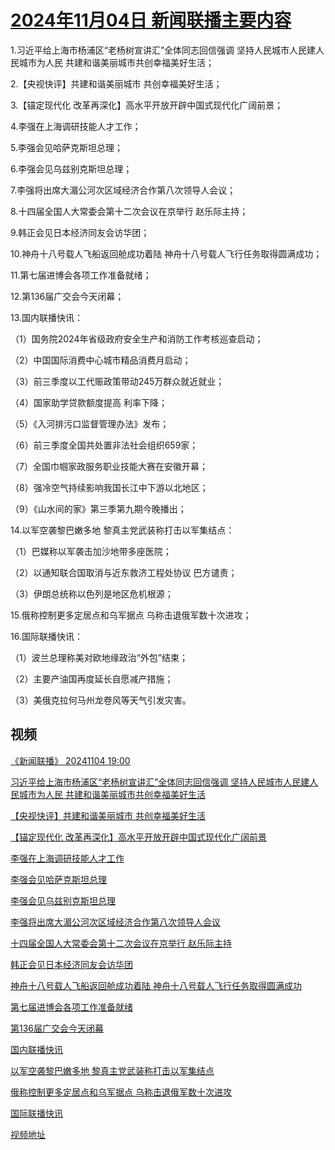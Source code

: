 # [2024年11月04日 新闻联播主要内容](https://tv.cctv.com/lm/xwlb/day/20241104.shtml)

1.习近平给上海市杨浦区“老杨树宣讲汇”全体同志回信强调 坚持人民城市人民建人民城市为人民 共建和谐美丽城市共创幸福美好生活；

2.【央视快评】共建和谐美丽城市 共创幸福美好生活；

3.【锚定现代化 改革再深化】高水平开放开辟中国式现代化广阔前景；

4.李强在上海调研技能人才工作；

5.李强会见哈萨克斯坦总理；

6.李强会见乌兹别克斯坦总理；

7.李强将出席大湄公河次区域经济合作第八次领导人会议；

8.十四届全国人大常委会第十二次会议在京举行 赵乐际主持；

9.韩正会见日本经济同友会访华团；

10.神舟十八号载人飞船返回舱成功着陆 神舟十八号载人飞行任务取得圆满成功；

11.第七届进博会各项工作准备就绪；

12.第136届广交会今天闭幕；

13.国内联播快讯：

（1）国务院2024年省级政府安全生产和消防工作考核巡查启动；

（2）中国国际消费中心城市精品消费月启动；

（3）前三季度以工代赈政策带动245万群众就近就业；

（4）国家助学贷款额度提高 利率下降；

（5）《入河排污口监督管理办法》发布；

（6）前三季度全国共处置非法社会组织659家；

（7）全国巾帼家政服务职业技能大赛在安徽开幕；

（8）强冷空气持续影响我国长江中下游以北地区；

（9）《山水间的家》第三季第九期今晚播出；

14.以军空袭黎巴嫩多地 黎真主党武装称打击以军集结点：

（1）巴媒称以军袭击加沙地带多座医院；

（2）以通知联合国取消与近东救济工程处协议 巴方谴责；

（3）伊朗总统称以色列是地区危机根源；

15.俄称控制更多定居点和乌军据点 乌称击退俄军数十次进攻；

16.国际联播快讯：

（1）波兰总理称美对欧地缘政治“外包”结束；

（2）主要产油国再度延长自愿减产措施；

（3）美俄克拉何马州龙卷风等天气引发灾害。

## 视频

[《新闻联播》 20241104 19:00](https://tv.cctv.com/2024/11/04/VIDEpfwjp2zqY2rMgIqaLfOn241104.shtml)

[习近平给上海市杨浦区“老杨树宣讲汇”全体同志回信强调 坚持人民城市人民建人民城市为人民 共建和谐美丽城市共创幸福美好生活](https://tv.cctv.com/2024/11/04/VIDExO0IJJUfzUGjK71afUgl241104.shtml)

[【央视快评】共建和谐美丽城市 共创幸福美好生活](https://tv.cctv.com/2024/11/04/VIDEeyH1vbDA8UC56dX3OkL3241104.shtml)

[【锚定现代化 改革再深化】高水平开放开辟中国式现代化广阔前景](https://tv.cctv.com/2024/11/04/VIDEjjZ5ThP2TWv0QesSpKID241104.shtml)

[李强在上海调研技能人才工作](https://tv.cctv.com/2024/11/04/VIDE6uXTmUl5zBEvAx5XBLzS241104.shtml)

[李强会见哈萨克斯坦总理](https://tv.cctv.com/2024/11/04/VIDEWoBhUCpgXRId5uzIypXO241104.shtml)

[李强会见乌兹别克斯坦总理](https://tv.cctv.com/2024/11/04/VIDENqazbcsS6hOy8etXKcCG241104.shtml)

[李强将出席大湄公河次区域经济合作第八次领导人会议](https://tv.cctv.com/2024/11/04/VIDEQWqjXBGFuq3payIZuhkR241104.shtml)

[十四届全国人大常委会第十二次会议在京举行 赵乐际主持](https://tv.cctv.com/2024/11/04/VIDElBlavcdcVaSOGvnVGsRM241104.shtml)

[韩正会见日本经济同友会访华团](https://tv.cctv.com/2024/11/04/VIDE25cAbpwKXFjm6S8zj3Cs241104.shtml)

[神舟十八号载人飞船返回舱成功着陆 神舟十八号载人飞行任务取得圆满成功](https://tv.cctv.com/2024/11/04/VIDEcTK5ALUwjJq780A8RYL0241104.shtml)

[第七届进博会各项工作准备就绪](https://tv.cctv.com/2024/11/04/VIDEne2BCIpXh0jNPkTk9OGH241104.shtml)

[第136届广交会今天闭幕](https://tv.cctv.com/2024/11/04/VIDEBQUBGggqz6MhGxrcjctD241104.shtml)

[国内联播快讯](https://tv.cctv.com/2024/11/04/VIDESd3L3GfH6XBUu97a3Esz241104.shtml)

[以军空袭黎巴嫩多地 黎真主党武装称打击以军集结点](https://tv.cctv.com/2024/11/04/VIDEEVmgfHFD55LroTIX6uQR241104.shtml)

[俄称控制更多定居点和乌军据点 乌称击退俄军数十次进攻](https://tv.cctv.com/2024/11/04/VIDEUHj4rwMJEKEKv01i4tae241104.shtml)

[国际联播快讯](https://tv.cctv.com/2024/11/04/VIDEwitiMo8FB2KLbMmD7pYr241104.shtml)

[视频地址](https://tv.cctv.com/lm/xwlb/day/20241104.shtml) 

